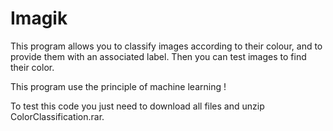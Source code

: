 # Imagik

This program allows you to classify images according to their colour, and to provide them with an associated label.
Then you can test images to find their color.

This program use the principle of machine learning !

To test this code you just need to download all files and unzip ColorClassification.rar.
